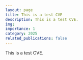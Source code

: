 ```yaml
---
layout: page
title: This is a test CVE
description: This is a test CVE.
img: 
importance: 1
category: 2025
related_publications: false
---
```


This is a test CVE.